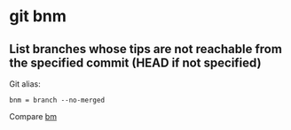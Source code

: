 # git bnm

## List branches whose tips are not reachable from the specified commit (HEAD if not specified)

Git alias:

```git
bnm = branch --no-merged
```

Compare [bm](../git-bm)
